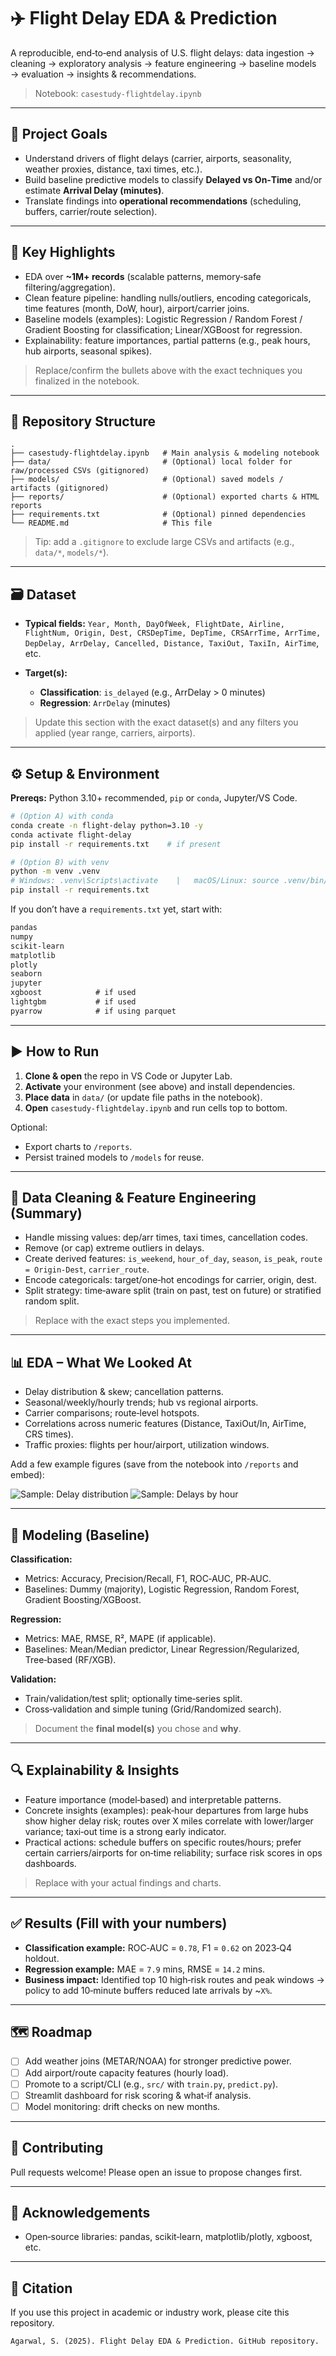 # ✈️ Flight Delay EDA & Prediction

A reproducible, end‑to‑end analysis of U.S. flight delays: data ingestion → cleaning → exploratory analysis → feature engineering → baseline models → evaluation → insights & recommendations.

> Notebook: `casestudy-flightdelay.ipynb`

---

## 📌 Project Goals

* Understand drivers of flight delays (carrier, airports, seasonality, weather proxies, distance, taxi times, etc.).
* Build baseline predictive models to classify **Delayed vs On‑Time** and/or estimate **Arrival Delay (minutes)**.
* Translate findings into **operational recommendations** (scheduling, buffers, carrier/route selection).

---

## 🧱 Key Highlights

* EDA over **\~1M+ records** (scalable patterns, memory‑safe filtering/aggregation).
* Clean feature pipeline: handling nulls/outliers, encoding categoricals, time features (month, DoW, hour), airport/carrier joins.
* Baseline models (examples): Logistic Regression / Random Forest / Gradient Boosting for classification; Linear/XGBoost for regression.
* Explainability: feature importances, partial patterns (e.g., peak hours, hub airports, seasonal spikes).

> Replace/confirm the bullets above with the exact techniques you finalized in the notebook.

---

## 📂 Repository Structure

```
.
├── casestudy-flightdelay.ipynb   # Main analysis & modeling notebook
├── data/                         # (Optional) local folder for raw/processed CSVs (gitignored)
├── models/                       # (Optional) saved models / artifacts (gitignored)
├── reports/                      # (Optional) exported charts & HTML reports
├── requirements.txt              # (Optional) pinned dependencies
└── README.md                     # This file
```

> Tip: add a `.gitignore` to exclude large CSVs and artifacts (e.g., `data/*`, `models/*`).

---

## 🗃️ Dataset

* **Typical fields:** `Year, Month, DayOfWeek, FlightDate, Airline, FlightNum, Origin, Dest, CRSDepTime, DepTime, CRSArrTime, ArrTime, DepDelay, ArrDelay, Cancelled, Distance, TaxiOut, TaxiIn, AirTime`, etc.
* **Target(s):**

  * **Classification**: `is_delayed` (e.g., ArrDelay > 0 minutes)
  * **Regression**: `ArrDelay` (minutes)

> Update this section with the exact dataset(s) and any filters you applied (year range, carriers, airports).

---

## ⚙️ Setup & Environment

**Prereqs:** Python 3.10+ recommended, `pip` or `conda`, Jupyter/VS Code.

```bash
# (Option A) with conda
conda create -n flight-delay python=3.10 -y
conda activate flight-delay
pip install -r requirements.txt    # if present

# (Option B) with venv
python -m venv .venv
# Windows: .venv\Scripts\activate    |   macOS/Linux: source .venv/bin/activate
pip install -r requirements.txt
```

If you don’t have a `requirements.txt` yet, start with:

```txt
pandas
numpy
scikit-learn
matplotlib
plotly
seaborn
jupyter
xgboost            # if used
lightgbm           # if used
pyarrow            # if using parquet
```

---

## ▶️ How to Run

1. **Clone & open** the repo in VS Code or Jupyter Lab.
2. **Activate** your environment (see above) and install dependencies.
3. **Place data** in `data/` (or update file paths in the notebook).
4. **Open** `casestudy-flightdelay.ipynb` and run cells top to bottom.

Optional:

* Export charts to `/reports`.
* Persist trained models to `/models` for reuse.

---

## 🧼 Data Cleaning & Feature Engineering (Summary)

* Handle missing values: dep/arr times, taxi times, cancellation codes.
* Remove (or cap) extreme outliers in delays.
* Create derived features: `is_weekend`, `hour_of_day`, `season`, `is_peak`, `route = Origin-Dest`, `carrier_route`.
* Encode categoricals: target/one‑hot encodings for carrier, origin, dest.
* Split strategy: time‑aware split (train on past, test on future) or stratified random split.

> Replace with the exact steps you implemented.

---

## 📊 EDA – What We Looked At

* Delay distribution & skew; cancellation patterns.
* Seasonal/weekly/hourly trends; hub vs regional airports.
* Carrier comparisons; route‑level hotspots.
* Correlations across numeric features (Distance, TaxiOut/In, AirTime, CRS times).
* Traffic proxies: flights per hour/airport, utilization windows.

Add a few example figures (save from the notebook into `/reports` and embed):

![Sample: Delay distribution](reports/fig_delay_distribution.png)
![Sample: Delays by hour](reports/fig_delays_by_hour.png)

---

## 🤖 Modeling (Baseline)

**Classification:**

* Metrics: Accuracy, Precision/Recall, F1, ROC‑AUC, PR‑AUC.
* Baselines: Dummy (majority), Logistic Regression, Random Forest, Gradient Boosting/XGBoost.

**Regression:**

* Metrics: MAE, RMSE, R², MAPE (if applicable).
* Baselines: Mean/Median predictor, Linear Regression/Regularized, Tree‑based (RF/XGB).

**Validation:**

* Train/validation/test split; optionally time‑series split.
* Cross‑validation and simple tuning (Grid/Randomized search).

> Document the **final model(s)** you chose and **why**.

---

## 🔍 Explainability & Insights

* Feature importance (model‑based) and interpretable patterns.
* Concrete insights (examples): peak‑hour departures from large hubs show higher delay risk; routes over X miles correlate with lower/larger variance; taxi‑out time is a strong early indicator.
* Practical actions: schedule buffers on specific routes/hours; prefer certain carriers/airports for on‑time reliability; surface risk scores in ops dashboards.

> Replace with your actual findings and charts.

---

## ✅ Results (Fill with your numbers)

* **Classification example:** ROC‑AUC = `0.78`, F1 = `0.62` on 2023‑Q4 holdout.
* **Regression example:** MAE = `7.9` mins, RMSE = `14.2` mins.
* **Business impact:** Identified top 10 high‑risk routes and peak windows → policy to add 10‑minute buffers reduced late arrivals by \~`X%`.

---

## 🗺️ Roadmap

* [ ] Add weather joins (METAR/NOAA) for stronger predictive power.
* [ ] Add airport/route capacity features (hourly load).
* [ ] Promote to a script/CLI (e.g., `src/` with `train.py`, `predict.py`).
* [ ] Streamlit dashboard for risk scoring & what‑if analysis.
* [ ] Model monitoring: drift checks on new months.

---

## 🤝 Contributing

Pull requests welcome! Please open an issue to propose changes first.

---

## 🙌 Acknowledgements

* Open‑source libraries: pandas, scikit‑learn, matplotlib/plotly, xgboost, etc.

---

## 📣 Citation

If you use this project in academic or industry work, please cite this repository.

```text
Agarwal, S. (2025). Flight Delay EDA & Prediction. GitHub repository.
```
